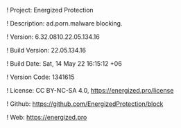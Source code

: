 ! Project: Energized Protection

! Description: ad.porn.malware blocking.

! Version: 6.32.0810.22.05.134.16

! Build Version: 22.05.134.16

! Build Date: Sat, 14 May 22 16:15:12 +06

! Version Code: 1341615

! License: CC BY-NC-SA 4.0, https://energized.pro/license

! Github: https://github.com/EnergizedProtection/block

! Web: https://energized.pro
